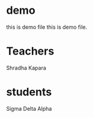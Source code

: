 # demo
this is demo file
this is demo file.
# Teachers
Shradha Kapara

# students
Sigma 
Delta
Alpha
